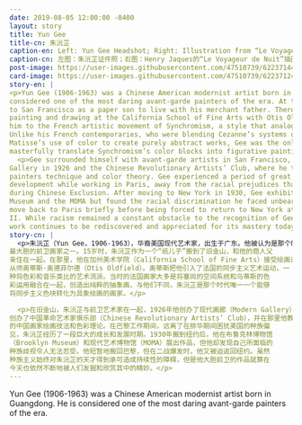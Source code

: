 ```yaml
---
date: 2019-08-05 12:00:00 -0400
layout: story
title: Yun Gee
title-cn: 朱沅芷
caption-en: Left: Yun Gee Headshot; Right: Illustration from “Le Voyageur de Nuit” by Henry Jaques, Courtesy of Alex Jay, Museum of Chinese in America (MOCA) Collection
caption-cn: 左图：朱沅芷证件照；右图：Henry Jaques的“Le Voyageur de Nuit”插图，Alex Jay捐赠，美国华人博物馆（MOCA）馆藏
post-image: https://user-images.githubusercontent.com/47510739/62237144-745d7f80-b39e-11e9-9019-10a9f0c9cf95.jpg
card-image: https://user-images.githubusercontent.com/47510739/62237124-6871bd80-b39e-11e9-990a-1aef73ac658d.jpg
story-en: | 
<p>Yun Gee (1906-1963) was a Chinese American modernist artist born in Guangdong. He is
considered one of the most daring avant-garde painters of the era. At the age of 15, Gee moved
to San Francisco as a paper son to live with his merchant father. There, he would train in
painting and drawing at the California School of Fine Arts with Otis Oldfield, who introduced
him to the French artistic movement of Synchromism, a style that analogized color to music.
Unlike his French contemporaries, who were blending Cezanne’s systems of space and
Matisse’s use of color to create purely abstract works, Gee was the only painter of his time to
masterfully translate Synchromism’s color blocks into figurative painting.</p>
  <p>Gee surrounded himself with avant-garde artists in San Francisco, establishing the Modern
Gallery in 1926 and the Chinese Revolutionary Artists’ Club, where he taught young Chinese
painters technique and color theory. Gee experienced a period of great growth and
development while working in Paris, away from the racial prejudices that plagued the U.S.
during Chinese Exclusion. After moving to New York in 1930, Gee exhibited at the Brooklyn
Museum and the MOMA but found the racial discrimination he faced unbearable. He would
move back to Paris briefly before being forced to return to New York at the onset of World War
II. While racism remained a constant obstacle to the recognition of Gee’s genius, his daring
work continues to be rediscovered and appreciated for its mastery today.</p>
story-cn: |
  <p>朱沅芷（Yun Gee，1906-1963），华裔美国现代艺术家，出生于广东。他被认为是那个时代
最大胆的前卫画家之一。15岁时，朱沅芷作为一个“纸儿子”搬到了旧金山，和他的商人父
亲住在一起。在那里，他在加州美术学院（California School of Fine Arts）接受绘画训练，
从师奥蒂斯·奥德菲尔德（Otis Oldfield）。奥蒂斯把他引入了法国的同步主义艺术运动，一
种将色彩和音乐类比的艺术流派。当时的法国画家大多是将塞尚的空间系统和马蒂斯的色
彩运用融合在一起，创造出纯粹的抽象画，与他们不同，朱沅芷是那个时代唯一一个能够
将同步主义色块转化为具象绘画的画家。</p>

  <p>在旧金山，朱沅芷与前卫艺术家在一起，1926年他创办了现代画廊（Modern Gallery），他还
创办了中国革命艺术家俱乐部（Chinese Revolutionary Artists’ Club），并在那里他教授年轻
的中国画家绘画技法和色彩理论。在巴黎工作期间，远离了在排华期间困扰美国的种族偏
见，朱沅芷经历了一段巨大的成长和发展时期。1930年搬到纽约后，他在布鲁克林博物馆
（Brooklyn Museum）和现代艺术博物馆（MOMA）展出作品，但他却发现自己所面临的
种族歧视令人无法忍受。他短暂地搬回巴黎，但在二战爆发时，他又被迫返回纽约。虽然
种族主义始终对朱沅芷的天才得到承可造成持续性的障碍，但是他大胆前卫的作品就算在
今天也依然不断地被人们发掘和欣赏其中的精妙。</p>
---
```

Yun Gee (1906-1963) was a Chinese American modernist artist born in Guangdong. He is
considered one of the most daring avant-garde painters of the era. 
